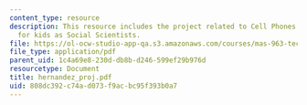 ```yaml
---
content_type: resource
description: This resource includes the project related to Cell Phones as a tools
  for kids as Social Scientists.
file: https://ol-ocw-studio-app-qa.s3.amazonaws.com/courses/mas-963-technological-tools-for-school-reform-fall-2005/808dc392c74ad073f9acbc95f393b0a7_hernandez_proj.pdf
file_type: application/pdf
parent_uid: 1c4a69e8-230d-db8b-d246-599ef29b976d
resourcetype: Document
title: hernandez_proj.pdf
uid: 808dc392-c74a-d073-f9ac-bc95f393b0a7
---
```


